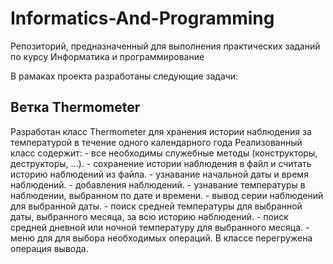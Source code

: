 # Informatics-And-Programming

Репозиторий, предназначенный для выполнения практических заданий по курсу Информатика и программирование

В рамаках проекта разработаны следующие задачи:

## Ветка Thermometer

Разработан класс Thermometer для хранения истории наблюдения за температурой в течение одного календарного года
Реализованный класс содержит:
	- все необходимы служебные методы (конструкторы, деструкторы, ...).
	- сохранение истории наблюдения в файл и считать историю наблюдений из файла.
	- узнавание начальной даты и время наблюдений.
	- добавления наблюдений.
	- узнавание температуры в наблюдении, выбранном по дате и времени.
	- вывод серии наблюдений для выбранной даты.
	- поиск средней температуры для выбранной даты, выбранного месяца, за всю историю наблюдений.
	- поиск средней дневной или ночной температуру для выбранного месяца.
	- меню для для выбора необходимых операций.
В классе перегружена операция вывода.